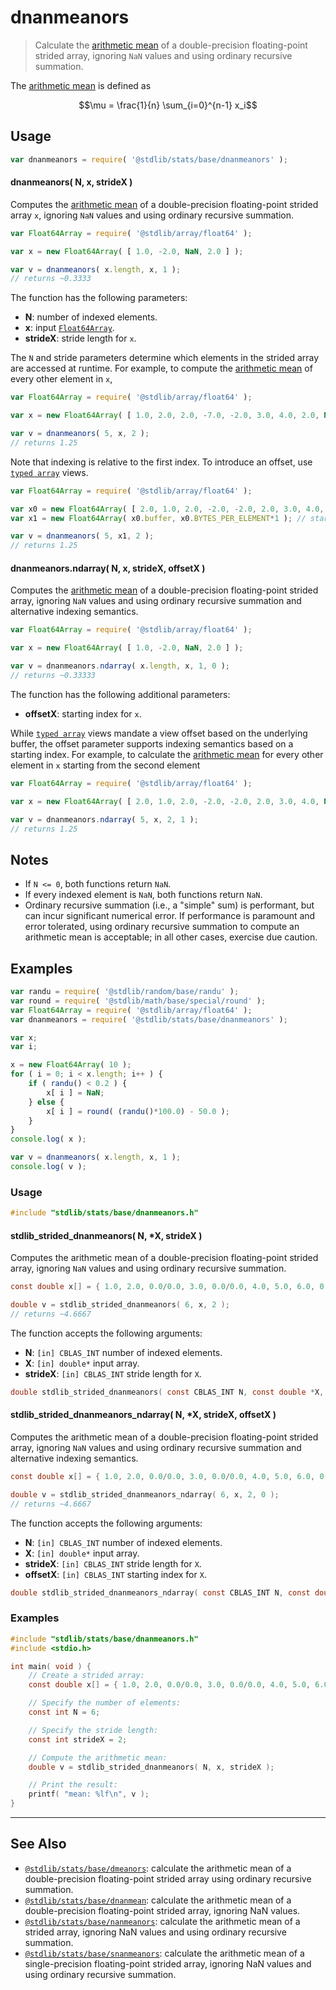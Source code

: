 <!--

@license Apache-2.0

Copyright (c) 2020 The Stdlib Authors.

Licensed under the Apache License, Version 2.0 (the "License");
you may not use this file except in compliance with the License.
You may obtain a copy of the License at

   http://www.apache.org/licenses/LICENSE-2.0

Unless required by applicable law or agreed to in writing, software
distributed under the License is distributed on an "AS IS" BASIS,
WITHOUT WARRANTIES OR CONDITIONS OF ANY KIND, either express or implied.
See the License for the specific language governing permissions and
limitations under the License.

-->

# dnanmeanors

> Calculate the [arithmetic mean][arithmetic-mean] of a double-precision floating-point strided array, ignoring `NaN` values and using ordinary recursive summation.

<section class="intro">

The [arithmetic mean][arithmetic-mean] is defined as

<!-- <equation class="equation" label="eq:arithmetic_mean" align="center" raw="\mu = \frac{1}{n} \sum_{i=0}^{n-1} x_i" alt="Equation for the arithmetic mean."> -->

```math
\mu = \frac{1}{n} \sum_{i=0}^{n-1} x_i
```

<!-- <div class="equation" align="center" data-raw-text="\mu = \frac{1}{n} \sum_{i=0}^{n-1} x_i" data-equation="eq:arithmetic_mean">
    <img src="https://cdn.jsdelivr.net/gh/stdlib-js/stdlib@086f7b0f8efb88e4bc7ec5a9417e4ea89cd3f27c/lib/node_modules/@stdlib/stats/base/dnanmeanors/docs/img/equation_arithmetic_mean.svg" alt="Equation for the arithmetic mean.">
    <br>
</div> -->

<!-- </equation> -->

</section>

<!-- /.intro -->

<section class="usage">

## Usage

```javascript
var dnanmeanors = require( '@stdlib/stats/base/dnanmeanors' );
```

#### dnanmeanors( N, x, strideX )

Computes the [arithmetic mean][arithmetic-mean] of a double-precision floating-point strided array `x`, ignoring `NaN` values and using ordinary recursive summation.

```javascript
var Float64Array = require( '@stdlib/array/float64' );

var x = new Float64Array( [ 1.0, -2.0, NaN, 2.0 ] );

var v = dnanmeanors( x.length, x, 1 );
// returns ~0.3333
```

The function has the following parameters:

-   **N**: number of indexed elements.
-   **x**: input [`Float64Array`][@stdlib/array/float64].
-   **strideX**: stride length for `x`.

The `N` and stride parameters determine which elements in the strided array are accessed at runtime. For example, to compute the [arithmetic mean][arithmetic-mean] of every other element in `x`,

<!-- eslint-disable max-len -->

```javascript
var Float64Array = require( '@stdlib/array/float64' );

var x = new Float64Array( [ 1.0, 2.0, 2.0, -7.0, -2.0, 3.0, 4.0, 2.0, NaN, NaN ] );

var v = dnanmeanors( 5, x, 2 );
// returns 1.25
```

Note that indexing is relative to the first index. To introduce an offset, use [`typed array`][mdn-typed-array] views.

<!-- eslint-disable stdlib/capitalized-comments, max-len -->

```javascript
var Float64Array = require( '@stdlib/array/float64' );

var x0 = new Float64Array( [ 2.0, 1.0, 2.0, -2.0, -2.0, 2.0, 3.0, 4.0, NaN, NaN ] );
var x1 = new Float64Array( x0.buffer, x0.BYTES_PER_ELEMENT*1 ); // start at 2nd element

var v = dnanmeanors( 5, x1, 2 );
// returns 1.25
```

#### dnanmeanors.ndarray( N, x, strideX, offsetX )

Computes the [arithmetic mean][arithmetic-mean] of a double-precision floating-point strided array, ignoring `NaN` values and using ordinary recursive summation and alternative indexing semantics.

```javascript
var Float64Array = require( '@stdlib/array/float64' );

var x = new Float64Array( [ 1.0, -2.0, NaN, 2.0 ] );

var v = dnanmeanors.ndarray( x.length, x, 1, 0 );
// returns ~0.33333
```

The function has the following additional parameters:

-   **offsetX**: starting index for `x`.

While [`typed array`][mdn-typed-array] views mandate a view offset based on the underlying buffer, the offset parameter supports indexing semantics based on a starting index. For example, to calculate the [arithmetic mean][arithmetic-mean] for every other element in `x` starting from the second element

<!-- eslint-disable max-len -->

```javascript
var Float64Array = require( '@stdlib/array/float64' );

var x = new Float64Array( [ 2.0, 1.0, 2.0, -2.0, -2.0, 2.0, 3.0, 4.0, NaN, NaN ] );

var v = dnanmeanors.ndarray( 5, x, 2, 1 );
// returns 1.25
```

</section>

<!-- /.usage -->

<section class="notes">

## Notes

-   If `N <= 0`, both functions return `NaN`.
-   If every indexed element is `NaN`, both functions return `NaN`.
-   Ordinary recursive summation (i.e., a "simple" sum) is performant, but can incur significant numerical error. If performance is paramount and error tolerated, using ordinary recursive summation to compute an arithmetic mean is acceptable; in all other cases, exercise due caution.

</section>

<!-- /.notes -->

<section class="examples">

## Examples

<!-- eslint no-undef: "error" -->

```javascript
var randu = require( '@stdlib/random/base/randu' );
var round = require( '@stdlib/math/base/special/round' );
var Float64Array = require( '@stdlib/array/float64' );
var dnanmeanors = require( '@stdlib/stats/base/dnanmeanors' );

var x;
var i;

x = new Float64Array( 10 );
for ( i = 0; i < x.length; i++ ) {
    if ( randu() < 0.2 ) {
        x[ i ] = NaN;
    } else {
        x[ i ] = round( (randu()*100.0) - 50.0 );
    }
}
console.log( x );

var v = dnanmeanors( x.length, x, 1 );
console.log( v );
```

</section>

<!-- /.examples -->

<!-- C usage documentation. -->

<section class="usage">

### Usage

```c
#include "stdlib/stats/base/dnanmeanors.h"
```

#### stdlib_strided_dnanmeanors( N, \*X, strideX )

Computes the arithmetic mean of a double-precision floating-point strided array, ignoring `NaN` values and using ordinary recursive summation.

```c
const double x[] = { 1.0, 2.0, 0.0/0.0, 3.0, 0.0/0.0, 4.0, 5.0, 6.0, 0.0/0.0, 7.0, 8.0, 0.0/0.0 };

double v = stdlib_strided_dnanmeanors( 6, x, 2 );
// returns ~4.6667
```

The function accepts the following arguments:

-   **N**: `[in] CBLAS_INT` number of indexed elements.
-   **X**: `[in] double*` input array.
-   **strideX**: `[in] CBLAS_INT` stride length for `X`.

```c
double stdlib_strided_dnanmeanors( const CBLAS_INT N, const double *X, const CBLAS_INT strideX );
```

#### stdlib_strided_dnanmeanors_ndarray( N, \*X, strideX, offsetX )

Computes the arithmetic mean of a double-precision floating-point strided array, ignoring `NaN` values and using ordinary recursive summation and alternative indexing semantics.

```c
const double x[] = { 1.0, 2.0, 0.0/0.0, 3.0, 0.0/0.0, 4.0, 5.0, 6.0, 0.0/0.0, 7.0, 8.0, 0.0/0.0 };

double v = stdlib_strided_dnanmeanors_ndarray( 6, x, 2, 0 );
// returns ~4.6667
```

The function accepts the following arguments:

-   **N**: `[in] CBLAS_INT` number of indexed elements.
-   **X**: `[in] double*` input array.
-   **strideX**: `[in] CBLAS_INT` stride length for `X`.
-   **offsetX**: `[in] CBLAS_INT` starting index for `X`.

```c
double stdlib_strided_dnanmeanors_ndarray( const CBLAS_INT N, const double *X, const CBLAS_INT strideX, const CBLAS_INT offsetX );
```

</section>

<!-- /.usage -->

<!-- C API usage notes. Make sure to keep an empty line after the `section` element and another before the `/section` close. -->

<section class="notes">

</section>

<!-- /.notes -->

<!-- C API usage examples. -->

<section class="examples">

### Examples

```c
#include "stdlib/stats/base/dnanmeanors.h"
#include <stdio.h>

int main( void ) {
    // Create a strided array:
    const double x[] = { 1.0, 2.0, 0.0/0.0, 3.0, 0.0/0.0, 4.0, 5.0, 6.0, 0.0/0.0, 7.0, 8.0, 0.0/0.0 };

    // Specify the number of elements:
    const int N = 6;

    // Specify the stride length:
    const int strideX = 2;

    // Compute the arithmetic mean:
    double v = stdlib_strided_dnanmeanors( N, x, strideX );

    // Print the result:
    printf( "mean: %lf\n", v );
}
```

</section>

<!-- /.examples -->

</section>

<!-- /.c -->

<!-- Section for related `stdlib` packages. Do not manually edit this section, as it is automatically populated. -->

<section class="related">

* * *

## See Also

-   <span class="package-name">[`@stdlib/stats/base/dmeanors`][@stdlib/stats/base/dmeanors]</span><span class="delimiter">: </span><span class="description">calculate the arithmetic mean of a double-precision floating-point strided array using ordinary recursive summation.</span>
-   <span class="package-name">[`@stdlib/stats/base/dnanmean`][@stdlib/stats/base/dnanmean]</span><span class="delimiter">: </span><span class="description">calculate the arithmetic mean of a double-precision floating-point strided array, ignoring NaN values.</span>
-   <span class="package-name">[`@stdlib/stats/base/nanmeanors`][@stdlib/stats/base/nanmeanors]</span><span class="delimiter">: </span><span class="description">calculate the arithmetic mean of a strided array, ignoring NaN values and using ordinary recursive summation.</span>
-   <span class="package-name">[`@stdlib/stats/base/snanmeanors`][@stdlib/stats/base/snanmeanors]</span><span class="delimiter">: </span><span class="description">calculate the arithmetic mean of a single-precision floating-point strided array, ignoring NaN values and using ordinary recursive summation.</span>

</section>

<!-- /.related -->

<!-- Section for all links. Make sure to keep an empty line after the `section` element and another before the `/section` close. -->

<section class="links">

[arithmetic-mean]: https://en.wikipedia.org/wiki/Arithmetic_mean

[@stdlib/array/float64]: https://github.com/stdlib-js/array-float64

[mdn-typed-array]: https://developer.mozilla.org/en-US/docs/Web/JavaScript/Reference/Global_Objects/TypedArray

<!-- <related-links> -->

[@stdlib/stats/base/dmeanors]: https://github.com/stdlib-js/stats/tree/main/base/dmeanors

[@stdlib/stats/base/dnanmean]: https://github.com/stdlib-js/stats/tree/main/base/dnanmean

[@stdlib/stats/base/nanmeanors]: https://github.com/stdlib-js/stats/tree/main/base/nanmeanors

[@stdlib/stats/base/snanmeanors]: https://github.com/stdlib-js/stats/tree/main/base/snanmeanors

<!-- </related-links> -->

</section>

<!-- /.links -->
